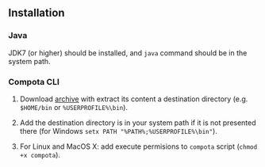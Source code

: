 ## Installation

### Java

JDK7 (or higher) should be installed, and `java` command should be in the system path.

### Compota CLI

1. Download [archive](https://raw.githubusercontent.com/ohnosequences/compotaCLI/master/compota/compota.zip) with extract its content a destination directory (e.g. `$HOME/bin` or `%USERPROFILE%\bin`). 

2. Add the destination directory is in your system path if it is not presented there (for Windows `setx PATH "%PATH%;%USERPROFILE%\bin"`).

3. For Linux and MacOS X: add execute permisions to `compota` script (`chmod +x compota`). 

